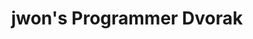 ---
layout: layouts/keymapdb_entry.njk
OS: []
keymap_author: jwon
firmware: QMK
hasHomeRowMods: False
hasLetterOnThumb: False
hasVerticalCombos: False
thumb: https://i.imgur.com/3llBswG.png
imageDate: idk
keyCount: 86
keyboard: Kinesis
languages: ['English']
layerCount: 4
title: "jwon's Programmer Dvorak"
split: False
stagger: row
summary: 
keymap_url: https://github.com/jwon/qmk_firmware/tree/master/keyboards/kinesis/keymaps/jwon
writeup: https://github.com/jwon/qmk_firmware/tree/master/keyboards/kinesis/keymaps/jwon/readme.md
---